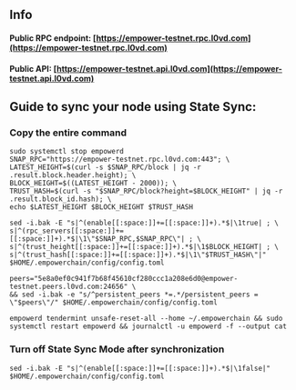 ## Info
#### Public RPC endpoint: [https://empower-testnet.rpc.l0vd.com](https://empower-testnet.rpc.l0vd.com)
#### Public API: [https://empower-testnet.api.l0vd.com](https://empower-testnet.api.l0vd.com)

## Guide to sync your node using State Sync:

### Copy the entire command
```
sudo systemctl stop empowerd
SNAP_RPC="https://empower-testnet.rpc.l0vd.com:443"; \
LATEST_HEIGHT=$(curl -s $SNAP_RPC/block | jq -r .result.block.header.height); \
BLOCK_HEIGHT=$((LATEST_HEIGHT - 2000)); \
TRUST_HASH=$(curl -s "$SNAP_RPC/block?height=$BLOCK_HEIGHT" | jq -r .result.block_id.hash); \
echo $LATEST_HEIGHT $BLOCK_HEIGHT $TRUST_HASH

sed -i.bak -E "s|^(enable[[:space:]]+=[[:space:]]+).*$|\1true| ; \
s|^(rpc_servers[[:space:]]+=[[:space:]]+).*$|\1\"$SNAP_RPC,$SNAP_RPC\"| ; \
s|^(trust_height[[:space:]]+=[[:space:]]+).*$|\1$BLOCK_HEIGHT| ; \
s|^(trust_hash[[:space:]]+=[[:space:]]+).*$|\1\"$TRUST_HASH\"|" $HOME/.empowerchain/config/config.toml

peers="5e8a0ef0c941f7b68f45610cf280ccc1a208e6d0@empower-testnet.peers.l0vd.com:24656" \
&& sed -i.bak -e "s/^persistent_peers *=.*/persistent_peers = \"$peers\"/" $HOME/.empowerchain/config/config.toml 

empowerd tendermint unsafe-reset-all --home ~/.empowerchain && sudo systemctl restart empowerd && journalctl -u empowerd -f --output cat
```

### Turn off State Sync Mode after synchronization
```
sed -i.bak -E "s|^(enable[[:space:]]+=[[:space:]]+).*$|\1false|" $HOME/.empowerchain/config/config.toml
```
